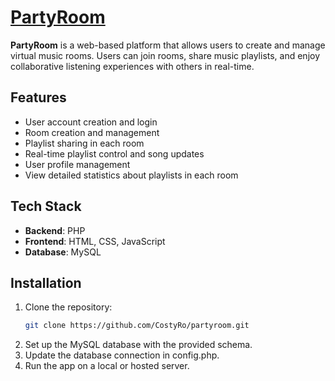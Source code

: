 # [PartyRoom](http://partyroom.42web.io/)

**PartyRoom** is a web-based platform that allows users to create and manage virtual music rooms.
Users can join rooms, share music playlists, and enjoy collaborative listening experiences with others in real-time.

## Features

- User account creation and login
- Room creation and management
- Playlist sharing in each room
- Real-time playlist control and song updates
- User profile management
- View detailed statistics about playlists in each room

## Tech Stack

- **Backend**: PHP
- **Frontend**: HTML, CSS, JavaScript
- **Database**: MySQL

## Installation

1. Clone the repository:
   ```bash
   git clone https://github.com/CostyRo/partyroom.git
2. Set up the MySQL database with the provided schema.
3. Update the database connection in config.php.
4. Run the app on a local or hosted server.
